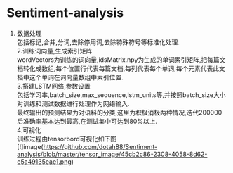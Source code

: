 # Sentiment-analysis  
1. 数据处理  
包括标记,合并,分词,去除停用词,去除特殊符号等标准化处理.  
2.训练词向量,生成索引矩阵  
wordVectors为训练的词向量,idsMatrix.npy为生成的单词索引矩阵,把每篇文档转化成数组,每个位置行代表每篇文档,每列代表每个单词,每个元素代表此文档中这个单词在词向量数组中索引位置.  
3.搭建LSTM网络,参数设置  
包括学习率,batch_size,max_sequence,lstm_units等,并按照batch_size大小对训练和测试数据进行处理作为网络输入.  
最终输出的预测结果为对语料的分类,这里为积极消极两种情况,迭代200000后准确率基本达到最高,在测试集中可达到80%以上.  
4.可视化   
训练过程由tensorbord可视化如下图   
[!]image(https://github.com/dotah88/Sentiment-analysis/blob/master/tensor_image/45cb2c86-2308-4058-8d62-e5a49135eae1.png)  

